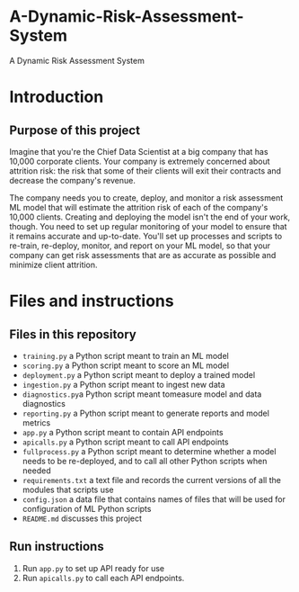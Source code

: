 # A-Dynamic-Risk-Assessment-System
A Dynamic Risk Assessment System


# Introduction

## Purpose of this project

Imagine that you're the Chief Data Scientist at a big company that has 10,000 corporate clients. Your company is extremely concerned about attrition risk: the risk that some of their clients will exit their contracts and decrease the company's revenue.

The company needs you to create, deploy, and monitor a risk assessment ML model that will estimate the attrition risk of each of the company's 10,000 clients. Creating and deploying the model isn't the end of your work, though. You need to set up regular monitoring of your model to ensure that it remains accurate and up-to-date. You'll set up processes and scripts to re-train, re-deploy, monitor, and report on your ML model, so that your company can get risk assessments that are as accurate as possible and minimize client attrition.

# Files and instructions

## Files in this repository

- `training.py` a Python script meant to train an ML model
- `scoring.py` a Python script meant to score an ML model
- `deployment.py` a Python script meant to deploy a trained model
- `ingestion.py` a Python script meant to ingest new data
- `diagnostics.py`a Python script meant tomeasure model and data diagnostics
- `reporting.py` a Python script meant to generate reports and model metrics
- `app.py` a Python script meant to contain API endpoints
- `apicalls.py` a Python script meant to call API endpoints
- `fullprocess.py` a Python script meant to determine whether a model needs to be re-deployed, and to call all other Python scripts when needed
- `requirements.txt` a text file and records the current versions of all the modules that scripts use
- `config.json` a data file that contains names of files that will be used for configuration of ML Python scripts
- `README.md` discusses this project

## Run instructions

1. Run `app.py` to set up API ready for use
2. Run `apicalls.py` to call each API endpoints.